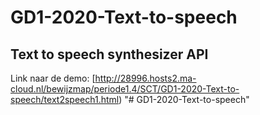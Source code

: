 # GD1-2020-Text-to-speech
## Text to speech synthesizer API
Link naar de demo: [http://28996.hosts2.ma-cloud.nl/bewijzmap/periode1.4/SCT/GD1-2020-Text-to-speech/text2speech1.html)
"# GD1-2020-Text-to-speech" 
